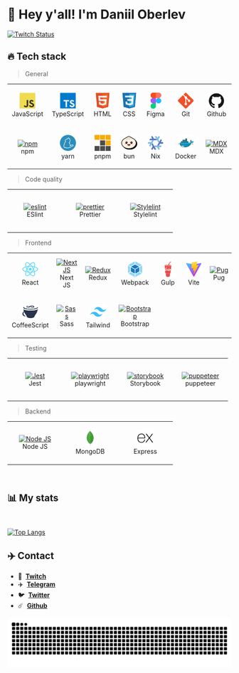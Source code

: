 <h1 align="left">👋 Hey y'all! I'm Daniil Oberlev</h1>

<div>
    <a href="https://www.twitch.tv/deni_oberlev/">
        <img alt="Twitch Status" src="https://img.shields.io/twitch/status/deni_oberlev">
    </a>
</div>

<h2 align="left" id="oberlevd-stack">🔥 Tech stack</h2>

> General

<table width='100%'>
  <tr>
    <td align="center" width="110" height="90">
      <a href="#oberlevd-stack">
        <img src="https://raw.githubusercontent.com/devicons/devicon/1119b9f84c0290e0f0b38982099a2bd027a48bf1/icons/javascript/javascript-original.svg" width="36" height="36" alt="JavaScript" />
      </a>
      <br>JavaScript
    </td>
    <td align="center" width="110" height="90">
      <a href="#oberlevd-stack">
        <img
          src="https://raw.githubusercontent.com/devicons/devicon/1119b9f84c0290e0f0b38982099a2bd027a48bf1/icons/typescript/typescript-original.svg"
          width="36"
          height="36"
          alt="TypeScript"
        />
      </a>
      <br>TypeScript
    </td>
    <td align="center" width="110" height="90">
      <a href="#oberlevd-stack">
        <img src="https://github.com/devicons/devicon/blob/master/icons/html5/html5-original.svg" width="36" height="36" alt="HTML" />
      </a>
      <br>HTML
    </td>
    <td align="center" width="110" height="90"> 
      <a href="#oberlevd-stack" >
        <img src="https://github.com/devicons/devicon/blob/master/icons/css3/css3-original.svg" width="36" height="36" alt="CSS" />
      </a>
      <br>CSS
    </td>
    <td align="center" width="110" height="90">
      <a href="#oberlevd-stack" >
        <img src="https://raw.githubusercontent.com/devicons/devicon/1119b9f84c0290e0f0b38982099a2bd027a48bf1/icons/figma/figma-original.svg" width="36" height="36" alt="Figma" />
      </a>
      <br>Figma
    </td>
    <td align="center" width="110" height="90">
      <a href="#oberlevd-stack">
        <img src="https://raw.githubusercontent.com/devicons/devicon/1119b9f84c0290e0f0b38982099a2bd027a48bf1/icons/git/git-original.svg" width="36" height="36" alt="git" />
      </a>
      <br>Git
    </td>
     <td align="center" width="110" height="90"> 
      <a href="#oberlevd-stack" >
        <img src="https://github.com/devicons/devicon/blob/master/icons/github/github-original.svg" width="36" height="36" alt="github" />
      </a>
      <br>Github
    </td>
  </tr>
  <tr>
    <td align="center" width="110" height="90"> 
      <a href="#oberlevd-stack">
        <img src="https://brandeps.com/icon-download/N/Npm-icon-vector-05.svg" width="36" height="36" alt="npm" />
      </a>
      <br>npm
    </td>
    <td align="center" width="110" height="90"> 
      <a href="#oberlevd-stack">
        <img src="https://raw.githubusercontent.com/devicons/devicon/1119b9f84c0290e0f0b38982099a2bd027a48bf1/icons/yarn/yarn-original.svg" width="36" height="36" alt="yarn" />
      </a>
      <br>yarn
    </td>
    <td align="center" width="110" height="90"> 
      <a href="#oberlevd-stack">
        <img src="https://github.com/devicons/devicon/blob/master/icons/pnpm/pnpm-original.svg" width="36" height="36" alt="pnpm" />
      </a>
      <br>pnpm
    </td>
    <td align="center" width="110" height="90"> 
      <a href="#oberlevd-stack">
        <img src="https://github.com/devicons/devicon/blob/master/icons/bun/bun-original.svg" width="36" height="36" alt="bun" />
      </a>
      <br>bun
    </td>
    <td align='center' width='110' height='90'>
      <a href='#oberlevd-stack'>
        <img src='https://github.com/devicons/devicon/blob/master/icons/nixos/nixos-original.svg' width='36' height='36' alt='Nix'>
      </a>
      <br>Nix
    </td>
    <td align='center' width='110' height='90'>
      <a href='#oberlevd-stack'>
        <img src='https://github.com/devicons/devicon/blob/master/icons/docker/docker-original.svg' width='36' height='36' alt='Docker'>
      </a>
      <br>Docker
    </td>
    <td align='center' width='110' height='90'>
      <a href=#oberlevd-stack'>
        <img src='https://www.svgrepo.com/show/373833/mdx.svg' width='36' height='36' alt='MDX'>
      </a>
      <br>MDX
    </td>
  </tr>
</table>



> Code quality

<table width='100%'>
  <tr>
    <td align="center" width="110" height="90">
      <a href="#oberlevd-stack">
        <img
          src="https://brandeps.com/icon-download/E/Eslint-icon-vector-02.svg"
          width="36"
          height="36"
          alt="eslint"
        />
      </a>
      <br>ESlint
    </td>
    <td align="center" width="110" height="90">
      <a href="#oberlevd-stack">
        <img src="https://brandeps.com/icon-download/P/Prettier-icon-vector-02.svg" width="36" height="36" alt="prettier" />
      </a>
      <br>Prettier
    </td>
        <td align="center" width="110" height="90">
      <a href="#oberlevd-stack">
        <img src="https://brandeps.com/logo-download/S/Stylelint-logo-vector-01.svg" width="36" height="36" alt="Stylelint" />
      </a>
      <br>Stylelint
    </td>
  </tr> 
</table>

> Frontend

<table width='100%'>
  <tr>
    <td align="center" width="110" height="90">
      <a href="#oberlevd-stack">
        <img
          src="https://github.com/devicons/devicon/blob/master/icons/react/react-original.svg"
          width="36"
          height="36"
          alt="React"
        />
      </a>
      <br>React
    </td>
    <td align="center" width="110" height="90">
      <a href="#oberlevd-stack">
        <img
          src="https://raw.githubusercontent.com/samfromaway/samfromaway/master/.github/images/nextjs.png"
          width="36"
          height="36"
          alt="Next JS"
        />
      </a>
      <br>Next JS
    </td>
    <td align="center" width="110" height="90">
      <a href="#oberlevd-stack">
        <img
          src="https://cdn.worldvectorlogo.com/logos/redux.svg"
          width="36"
          height="36"
          alt="Redux"
        />
      </a>
      <br>Redux
    </td>
    <td align="center" width="110" height="90"> 
      <a href="#oberlevd-stack" >
        <img src="https://github.com/devicons/devicon/blob/master/icons/webpack/webpack-original.svg" width="36" height="36" alt="Webpack" />
      </a>
      <br>Webpack
    </td>
    <td align="center" width="110" height="90"> 
      <a href="#oberlevd-stack" >
        <img src="https://github.com/devicons/devicon/blob/master/icons/gulp/gulp-plain.svg" width="36" height="36" alt="Gulp" />
      </a>
      <br>Gulp
    </td>
    <td align="center" width="110" height="90">
      <a href="#oberlevd-stack" >
        <img
          src="https://raw.githubusercontent.com/devicons/devicon/6910f0503efdd315c8f9b858234310c06e04d9c0/icons/vitejs/vitejs-original.svg"
          width="36"
          height="36"
          alt="Vite"
        />
      </a>
      <br>Vite
    </td>
    <td align="center" width="110" height="90">
      <a href="#oberlevd-stack">
        <img src="https://brandeps.com/logo-download/P/Pug-logo-vector-01.svg" width="36" height="36" alt="Pug" />
      </a>
      <br>Pug
    </td>
  </tr>
  <tr>
    <td align="center" width="110" height="90">
      <a href="#oberlevd-stack">
        <img src="https://github.com/devicons/devicon/blob/master/icons/coffeescript/coffeescript-original.svg" width="36" height="36" alt="CoffeeScript" />
      </a>
      <br>CoffeeScript
    </td>
    <td align="center" width="110" height="90">
      <a href="#oberlevd-stack">
        <img src="https://brandeps.com/icon-download/S/Sass-icon-vector-04.svg" width="36" height="36" alt="Sass" />
      </a>
      <br>Sass
    </td>
    <td align="center" width="110" height="90">
      <a href="#oberlevd-stack">
        <img src="https://github.com/devicons/devicon/blob/master/icons/tailwindcss/tailwindcss-original.svg" width="36" height="36" alt="Tailwind" />
      </a>
      <br>Tailwind
    </td>
   <td align="center" width="110" height="90">
      <a href="#oberlevd-stack">
        <img src="https://cdn.worldvectorlogo.com/logos/bootstrap-4.svg" width="36" height="36" alt="Bootstrap" />
      </a>
      <br>Bootstrap
    </td>
  </tr>
</table>

> Testing

<table width='100%'>
  <tr>
     <td align="center" width="110" height="90"> 
      <a href="#oberlevd-stack" >
        <img src="https://brandeps.com/icon-download/J/Jest-icon-vector-02.svg" width="36" height="36" alt="Jest" />
      </a>
      <br>Jest
    </td>
    </td>
    <td align="center" width="110" height="90"> 
      <a href="#oberlevd-stack">
        <img src="https://playwright.dev/img/playwright-logo.svg" width="36" height="36" alt="playwright" />
      </a>
      <br>playwright
    </td>
        <td align="center" width="110" height="90"> 
      <a href="#oberlevd-stack" >
        <img src="https://brandeps.com/icon-download/S/Storybook-icon-vector-02.svg" width="36" height="36" alt="storybook" />
      </a>
      <br>Storybook
    </td>
    <td align="center" width="110" height="90"> 
      <a href="#oberlevd-stack">
        <img src="https://bestofjs.org/logos/puppeteer.svg" width="36" height="36" alt="puppeteer" />
      </a>
      <br>puppeteer
    </td>
  </tr>
</table>

> Backend

<table width='100%'>
  <tr>
    <td align="center" width="110" height="90"> 
      <a href="#oberlevd-stack" >
        <img src="https://brandeps.com/icon-download/N/Nodejs-icon-vector-02.svg" width="36" height="36" alt="Node JS" />
      </a>
      <br>Node JS
    </td>
    <td align="center" width="110" height="90">
      <a href="#oberlevd-stack" >
        <img src="https://github.com/devicons/devicon/blob/master/icons/mongodb/mongodb-original.svg" width="36" height="36" alt="Mongo DB" />
      </a>
      <br>MongoDB
    </td>
    <td align="center" width="110" height="90">
      <a href="#oberlevd-stack" >
        <img src="https://github.com/devicons/devicon/blob/master/icons/express/express-original.svg" width="36" height="36" alt="Express" />
      </a>
      <br>Express
    </td>
  </tr>
</table>



<br>
<h2 align="left" id="oberlevd-stack">📊 My stats</h2>
<br>

[![Top Langs](https://github-readme-stats.vercel.app/api/top-langs/?username=Daniil-Oberlev&layout=donut&theme=transparent)](https://github.com/Daniil-Oberlev/github-readme-stats)

## ✈️ Contact

- 🍿 &nbsp;**[Twitch](https://www.twitch.tv/deni_oberlev)**
- ✈️ &nbsp;**[Telegram](https://t.me/OberlevD)**
- 🐦 &nbsp;**[Twitter](https://twitter.com/OberlevD)**
- ☄️ &nbsp;**[Github](https://github.com/Daniil-Oberlev)**


<picture>
  <source media="(prefers-color-scheme: dark)" srcset="https://raw.githubusercontent.com/Daniil-Oberlev/Daniil-Oberlev/output/github-contribution-grid-snake-dark.svg">
  <source media="(prefers-color-scheme: light)" srcset="https://raw.githubusercontent.com/Daniil-Oberlev/Daniil-Oberlev/output/github-contribution-grid-snake.svg">
  <img alt="github contribution grid snake animation" src="https://raw.githubusercontent.com/Daniil-Oberlev/Daniil-Oberlev/output/github-contribution-grid-snake.svg">
</picture>
